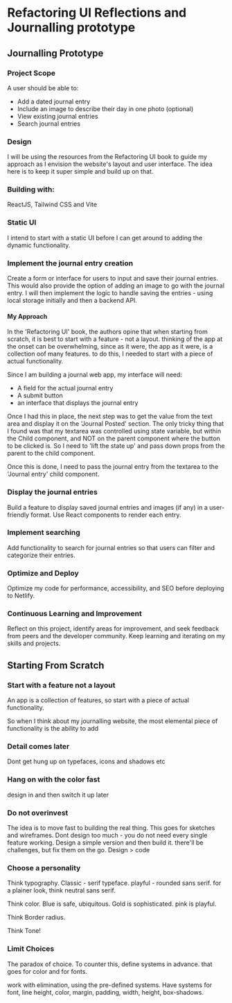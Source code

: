 # Refactoring UI Reflections and Journalling prototype

## Journalling Prototype

### Project Scope

A user should be able to:

- Add a dated journal entry
- Include an image to describe their day in one photo (optional)
- View existing journal entries
- Search journal entries

### Design

I will be using the resources from the Refactoring UI book to guide my approach as I envision the website's layout and user interface. The idea here is to keep it super simple and build up on that.

### Building with:

ReactJS, Tailwind CSS and Vite

### Static UI

I intend to start with a static UI before I can get around to adding the dynamic functionality.

### Implement the journal entry creation

Create a form or interface for users to input and save their journal entries. This would also provide the option of adding an image to go with the journal entry. I will then implement the logic to handle saving the entries - using local storage initially and then a backend API.

#### My Approach

In the 'Refactoring UI' book, the authors opine that when starting from scratch, it is best to start with a feature - not a layout. thinking of the app at the onset can be overwhelming, since as it were, the app as it were, is a collection oof many features. to do this, I needed to start with a piece of actual functionality.

Since I am building a journal web app, my interface will need:

- A field for the actual journal entry
- A submit button
- an interface that displays the journal entry

Once I had this in place, the next step was to get the value from the text area and display it on the 'Journal Posted' section. The only tricky thing that I found was that my textarea was controlled using state variable, but within the Child component, and NOT on the parent component where the button to be clicked is. So I need to 'lift the state up' and pass down props from the parent to the child component.

Once this is done, I need to pass the journal entry from the textarea to the 'Journal entry' child component.

### Display the journal entries

Build a feature to display saved journal entries and images (if any) in a user-friendly format. Use React components to render each entry.

### Implement searching

Add functionality to search for journal entries so that users can filter and categorize their entries.

### Optimize and Deploy

Optimize my code for performance, accessibility, and SEO before deploying to Netlify.

### Continuous Learning and Improvement

Reflect on this project, identify areas for improvement, and seek feedback from peers and the developer community. Keep learning and iterating on my skills and projects.

## Starting From Scratch

### Start with a feature not a layout

An app is a collection of features, so start with a piece of actual functionality.

So when I think about my journalling website, the most elemental piece of functionality is the ability to add

### Detail comes later

Dont get hung up on typefaces, icons and shadows etc

### Hang on with the color fast

design in and then switch it up later

### Do not overinvest

The idea is to move fast to building the real thing. This goes for sketches and wireframes. Dont design too much - you do not need every single feature working. Design a simple version and then build it. there'll be challenges, but fix them on the go. Design > code

### Choose a personality

Think typography. Classic - serif typeface. playful - rounded sans serif. for a plainer look, think neutral sans serif.

Think color. Blue is safe, ubiquitous. Gold is sophisticated. pink is playful.

Think Border radius.

Think Tone!

### Limit Choices

The paradox of choice. To counter this, define systems in advance. that goes for color and for fonts.

work with elimination, using the pre-defined systems. Have systems for font, line height, color, margin, padding, width, height, box-shadows.
